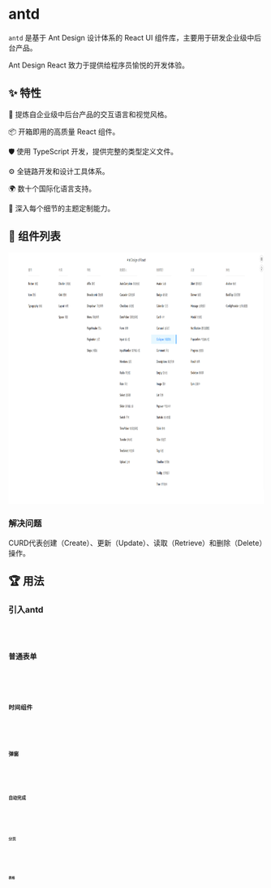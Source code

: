 # antd

`antd` 是基于 Ant Design 设计体系的 React UI 组件库，主要用于研发企业级中后台产品。

Ant Design React 致力于提供给程序员愉悦的开发体验。

## ✨ 特性

🌈 提炼自企业级中后台产品的交互语言和视觉风格。

📦 开箱即用的高质量 React 组件。

🛡 使用 TypeScript 开发，提供完整的类型定义文件。

⚙️ 全链路开发和设计工具体系。

🌍 数十个国际化语言支持。

🎨 深入每个细节的主题定制能力。


## 📌 组件列表
 <img src="../public/antd.jpg" alt="antd" width="960" height="496">

### 解决问题

 CURD代表创建（Create）、更新（Update）、读取（Retrieve）和删除（Delete）操作。

## 🏆 用法

### 引入antd

<code src="./antd/demo-01.tsx" />

### 普通表单

<code src="./antd/demo-02.tsx" />

### 时间组件

<code src="./antd/demo-03.tsx" />

### 弹窗

<code src="./antd/demo-04.tsx" />

### 自动完成

<code src="./antd/demo-05.tsx" />

### 分页

<code src="./antd/demo-07.tsx" />

### 表格

<code src="./antd/demo-06.tsx" />
